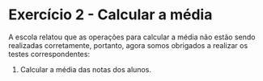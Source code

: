 # Exercício 2 - Calcular a média
A escola relatou que as operações para calcular a média não estão sendo realizadas corretamente, portanto, agora somos obrigados a realizar os testes correspondentes:

1. Calcular a média das notas dos alunos.

